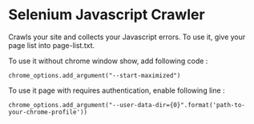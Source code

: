 # Selenium Javascript Crawler
Crawls your site and collects your Javascript errors. To use it, give your page list into page-list.txt.

To use it without chrome window show, add following code : 

    chrome_options.add_argument("--start-maximized")

To use it page with requires authentication, enable following line : 

    chrome_options.add_argument("--user-data-dir={0}".format('path-to-your-chrome-profile'))

